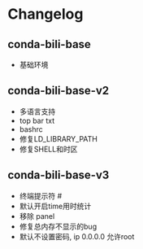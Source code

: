 # Changelog

## conda-bili-base
+ 基础环境

## conda-bili-base-v2
+ 多语言支持
+ top bar txt
+ bashrc
+ 修复LD_LIBRARY_PATH
+ 修复SHELL和时区


## conda-bili-base-v3
+ 终端提示符 #
+ 默认开启time用时统计
+ 移除 panel
+ 修复总内存不显示的bug
+ 默认不设置密码, ip 0.0.0.0 允许root